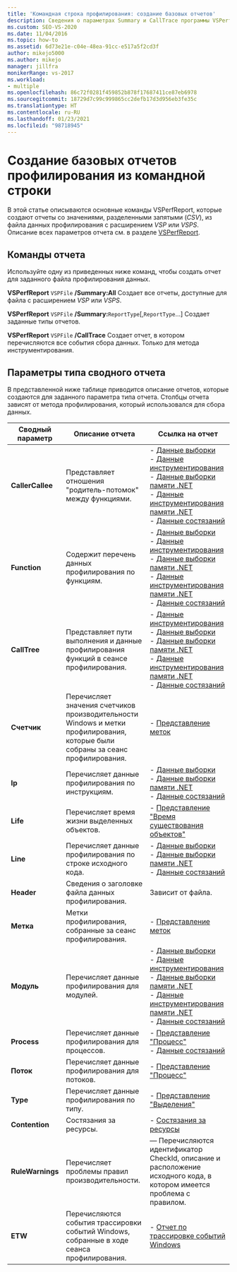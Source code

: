 ```yaml
---
title: 'Командная строка профилирования: создание базовых отчетов'
description: Сведения о параметрах Summary и CallTrace программы VSPerfReport.exe, которые позволяют создавать отчеты в формате CSV (файл с разделителями-запятыми) на основе файлов данных в формате VSP или VSPS.
ms.custom: SEO-VS-2020
ms.date: 11/04/2016
ms.topic: how-to
ms.assetid: 6d73e21e-c04e-48ea-91cc-e517a5f2cd3f
author: mikejo5000
ms.author: mikejo
manager: jillfra
monikerRange: vs-2017
ms.workload:
- multiple
ms.openlocfilehash: 86c72f0281f459852b878f17687411ce87eb6978
ms.sourcegitcommit: 18729d7c99c999865cc2defb17d3d956eb3fe35c
ms.translationtype: HT
ms.contentlocale: ru-RU
ms.lasthandoff: 01/23/2021
ms.locfileid: "98718945"
---
```

# <a name="create-basic-profiling-reports-from-the-command-line"></a>Создание базовых отчетов профилирования из командной строки
В этой статье описываются основные команды VSPerfReport, которые создают отчеты со значениями, разделенными запятыми (*CSV*), из файла данных профилирования с расширением *VSP* или *VSPS*. Описание всех параметров отчета см. в разделе [VSPerfReport](../profiling/vsperfreport.md).

## <a name="report-commands"></a>Команды отчета
 Используйте одну из приведенных ниже команд, чтобы создать отчет для заданного файла профилирования данных.

 **VSPerfReport** `VSPFile` **/Summary:All** Создает все отчеты, доступные для файла с расширением *VSP* или *VSPS*.

 **VSPerfReport** `VSPFile` **/Summary:**`ReportType`[,`ReportType`...] Создает заданные типы отчетов.

 **VSPerfReport** `VSPFile` **/CallTrace** Создает отчет, в котором перечисляются все события сбора данных. Только для метода инструментирования.

## <a name="summary-report-type-parameters"></a>Параметры типа сводного отчета
 В представленной ниже таблице приводится описание отчетов, которые создаются для заданного параметра типа отчета. Столбцы отчета зависят от метода профилирования, который использовался для сбора данных.

|Сводный параметр|Описание отчета|Ссылка на отчет|
|-----------------------|------------------------|----------------------|
|**CallerCallee**|Представляет отношения "родитель-потомок" между функциями.|-   [Данные выборки](../profiling/caller-callee-view-sampling-data.md)<br />-   [Данные инструментирования](../profiling/caller-callee-view-instrumentation-data.md)<br />-   [Данные выборки памяти .NET](../profiling/caller-callee-view-dotnet-memory-sampling-data.md)<br />-   [Данные инструментирования памяти .NET](../profiling/caller-callee-view-net-memory-instrumentation-data.md)<br />-   [Данные состязаний](../profiling/caller-callee-view-contention-data.md)|
|**Function**|Содержит перечень данных профилирования по функциям.|-   [Данные выборки](../profiling/functions-view-sampling-data.md)<br />-   [Данные инструментирования](../profiling/functions-view-instrumentation-data.md)<br />-   [Данные выборки памяти .NET](../profiling/functions-view-dotnet-memory-sampling-data.md)<br />-   [Данные инструментирования памяти .NET](../profiling/functions-view-dotnet-memory-instrumentation-data.md)<br />-   [Данные состязаний](../profiling/functions-view-contention-data.md)|
|**CallTree**|Представляет пути выполнения и данные профилирования функций в сеансе профилирования.|-   [Данные инструментирования](../profiling/call-tree-view-instrumentation-data.md)<br />-   [Данные выборки](../profiling/call-tree-view-sampling-data.md)<br />-   [Данные выборки памяти .NET](../profiling/call-tree-view-dotnet-memory-sampling-data.md)<br />-   [Данные инструментирования памяти .NET](../profiling/call-tree-view-dotnet-memory-instrumentation-data.md)<br />-   [Данные состязаний](../profiling/call-tree-view-contention-data.md)|
|**Счетчик**|Перечисляет значения счетчиков производительности Windows и метки профилирования, которые были собраны за сеанс профилирования.|-   [Представление меток](../profiling/marks-view.md)|
|**Ip**|Перечисляет данные профилирования по инструкциям.|-   [Данные выборки](../profiling/instruction-pointers-ips-view-sampling-data.md)<br />-   [Данные выборки памяти .NET](../profiling/instruction-pointers-ips-view-dotnet-memory-sampling-data.md)<br />-   [Данные состязаний](../profiling/instruction-pointers-ips-view-contention-data.md)|
|**Life**|Перечисляет время жизни выделенных объектов.|-   [Представление "Время существования объектов"](../profiling/object-lifetime-view.md)|
|**Line**|Перечисляет данные профилирования по строке исходного кода.|-   [Данные выборки](../profiling/lines-view-sampling-data.md)<br />-   [Данные выборки памяти .NET](../profiling/lines-view-dotnet-memory-sampling-data.md)<br />-   [Данные состязаний](../profiling/lines-view-contention-data.md)|
|**Header**|Сведения о заголовке файла данных профилирования.|Зависит от файла.|
|**Метка**|Метки профилирования, собранные за сеанс профилирования.|-   [Представление меток](../profiling/marks-view.md)|
|**Модуль**|Перечисляет данные профилирования для модулей.|-   [Данные выборки](../profiling/modules-view-sampling-data.md)<br />-   [Данные инструментирования](../profiling/modules-view-instrumentation-data.md)<br />-   [Данные выборки памяти .NET](../profiling/modules-view-dotnet-memory-sampling-data.md)<br />-   [Данные инструментирования памяти .NET](../profiling/modules-view-dotnet-memory-instrumentation-data.md)<br />-   [Данные состязаний](../profiling/modules-view-contention-data.md)|
|**Process**|Перечисляет данные профилирования для процессов.|-   [Представление "Процесс"](../profiling/process-view.md)<br />-   [Данные состязаний](../profiling/process-view-contention-data.md)|
|**Поток**|Перечисляет данные профилирования для потоков.|-   [Представление "Процесс"](../profiling/process-view.md)|
|**Type**|Перечисляет данные профилирования по типу.|-   [Представление "Выделения"](../profiling/dotnet-memory-allocations-view.md)|
|**Contention**|Состязания за ресурсы.|-   [Состязания за ресурсы](../profiling/resource-contentions-view-contention-data.md)|
|**RuleWarnings**|Перечисляет проблемы правил производительности.|— Перечисляются идентификатор CheckId, описание и расположение исходного кода, в котором имеется проблема с правилом.|
|**ETW**|Перечисляются события трассировки событий Windows, собранные в ходе сеанса профилирования.|-   [Отчет по трассировке событий Windows](../profiling/event-tracing-for-windows-etw-report.md)|
